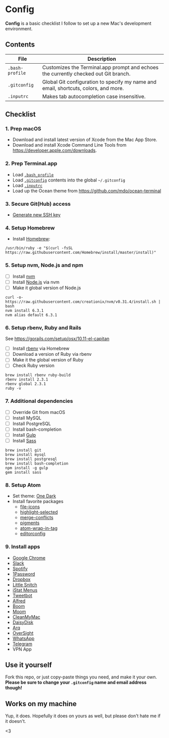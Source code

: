 # Config

**Config** is a basic checklist I follow to set up a new Mac's development environment.

## Contents

| File | Description |
| --- | --- |
| `.bash-profile` | Customizes the Terminal.app prompt and echoes the currently checked out Git branch. |
| `.gitconfig` | Global Git configuration to specify my name and email, shortcuts, colors, and more. |
| `.inputrc` | Makes tab autocompletion case insensitive. |

## Checklist

### 1. Prep macOS

- Download and install latest version of Xcode from the Mac App Store.
- Download and install Xcode Command Line Tools from <https://developer.apple.com/downloads>.

### 2. Prep Terminal.app

- Load [`.bash_profile`](/.bash_profile)
- Load [`.gitconfig`](/.gitconfig) contents into the global `~/.gitconfig`
- Load [`.inputrc`](/.inputrc)
- Load up the Ocean theme from <https://github.com/mdo/ocean-terminal>

### 3. Secure Git(Hub) access

- [Generate new SSH key](https://help.github.com/articles/generating-ssh-keys)

### 4. Setup Homebrew

- Install [Homebrew](http://brew.sh):
```
/usr/bin/ruby -e "$(curl -fsSL https://raw.githubusercontent.com/Homebrew/install/master/install)"
```

### 5. Setup nvm, Node.js and npm
- [ ] Install [nvm](https://github.com/creationix/nvm)
- [ ] Install [Node.js](https://nodejs.org/en) via nvm
- [ ] Make it global version of Node.js

```
curl -o- https://raw.githubusercontent.com/creationix/nvm/v0.31.4/install.sh | bash
nvm install 6.3.1
nvm alias default 6.3.1
```

### 6. Setup rbenv, Ruby and Rails
See <https://gorails.com/setup/osx/10.11-el-capitan>

- [ ] Install [rbenv](https://github.com/rbenv/rbenv) via Homebrew
- [ ] Download a version of Ruby via rbenv
- [ ] Make it the global version of Ruby
- [ ] Check Ruby version

```
brew install rbenv ruby-build
rbenv install 2.3.1
rbenv global 2.3.1
ruby -v
```

### 7. Additional dependencies

- [ ] Override Git from macOS
- [ ] Install MySQL
- [ ] Install PostgreSQL
- [ ] Install bash-completion
- [ ] Install [Gulp](http://gulpjs.com)
- [ ] Install [Sass](http://sass-lang.com)

```
brew install git
brew install mysql
brew install postgresql
brew install bash-completion
npm install -g gulp
gem install sass
```

### 8. Setup Atom

- Set theme: [One Dark](https://github.com/atom/one-dark-ui)
- Install favorite packages
  - [file-icons](https://atom.io/packages/file-icons)
  - [highlight-selected](https://atom.io/packages/highlight-selected)
  - [merge-conflicts](https://atom.io/packages/merge-conflicts)
  - [pigments](https://atom.io/packages/pigments)
  - [atom-wrap-in-tag](https://atom.io/packages/atom-wrap-in-tag)
  - [editorconfig](https://atom.io/packages/editorconfig)

### 9. Install apps

- [Google Chrome](https://www.google.com/chrome/browser/desktop)
- [Slack](https://slack.com/downloads)
- [Spotify](https://www.spotify.com/download/mac)
- [1Password](https://1password.com)
- [Dropbox](https://www.dropbox.com)
- [Little Snitch](https://www.obdev.at/products/littlesnitch)
- [iStat Menus](https://bjango.com/mac/istatmenus)
- [Tweetbot](http://tapbots.com/tweetbot/mac)
- [Alfred](https://www.alfredapp.com)
- [Boom](http://www.globaldelight.com/boom)
- [Moom](https://manytricks.com/moom)
- [CleanMyMac](http://cleanmymac.com)
- [DaisyDisk](https://daisydiskapp.com)
- [Arq](https://www.arqbackup.com)
- [OverSight](https://objective-see.com/products/oversight.html)
- [WhatsApp](https://www.whatsapp.com/download)
- [Telegram](https://macos.telegram.org)
- VPN App

## Use it yourself

Fork this repo, or just copy-paste things you need, and make it your own. **Please be sure to change your `.gitconfig` name and email address though!**

## Works on my machine

Yup, it does. Hopefully it does on yours as well, but please don't hate me if it doesn't.

<3
